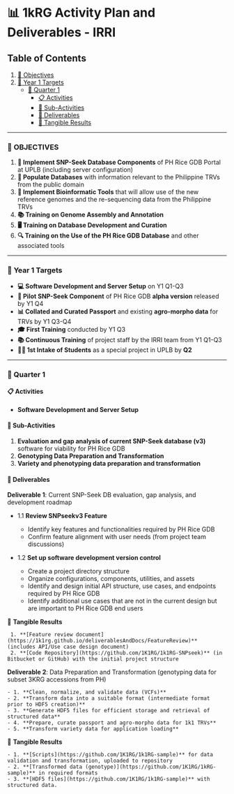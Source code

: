 # 📊 **1kRG Activity Plan and Deliverables - IRRI**

## Table of Contents
1. [🎯 Objectives](#objectives)
2. [📅 Year 1 Targets](#year-1-targets)
    - [📅 Quarter 1](#quarter-1)
        - [📋 Activities](#activities)
        - [📅 Sub-Activities](#sub-activities)
        - [📜 Deliverables](#deliverables)
        - [🎯 Tangible Results](#deliverables)
    
---

### 🎯 **OBJECTIVES**

1. **🔧 Implement SNP-Seek Database Components** of PH Rice GDB Portal at UPLB (including server configuration)
2. **🌾 Populate Databases** with information relevant to the Philippine TRVs from the public domain
3. **🧬 Implement Bioinformatic Tools** that will allow use of the new reference genomes and the re-sequencing data from the Philippine TRVs
4. **📚 Training on Genome Assembly and Annotation**
5. **🖥️ Training on Database Development and Curation**
6. **🔍 Training on the Use of the PH Rice GDB Database** and other associated tools

---

### 📅 **Year 1 Targets**

- **💻 Software Development and Server Setup** on Y1 Q1-Q3
- **🚀 Pilot SNP-Seek Component** of PH Rice GDB **alpha version** released by Y1 Q4
- **📊 Collated and Curated Passport** and existing **agro-morpho data** for TRVs by Y1 Q3-Q4
- **🎓 First Training** conducted by Y1 Q3
- **📚 Continuous Training** of project staff by the IRRI team from Y1 Q1-Q3
- **👩‍🎓 1st Intake of Students** as a special project in UPLB by **Q2**

---

### **📅 Quarter 1**

#### 📋 **Activities**  
- **Software Development and Server Setup**

#### 📅 **Sub-Activities**

1. **Evaluation and gap analysis of current SNP-Seek database (v3)** software for viability for PH Rice GDB  
2. **Genotyping Data Preparation and Transformation**  
3. **Variety and phenotyping data preparation and transformation**

#### 📜 **Deliverables**

**Deliverable 1**: Current SNP-Seek DB evaluation, gap analysis, and development roadmap

   - 1.1 **Review SNPseekv3 Feature**
     - Identify key features and functionalities required by PH Rice GDB
     - Confirm feature alignment with user needs (from project team discussions)
   
   - 1.2 **Set up software development version control**
     - Create a project directory structure
     - Organize configurations, components, utilities, and assets
     - Identify and design initial API structure, use cases, and endpoints required by PH Rice GDB
     - Identify additional use cases that are not in the current design but are important to PH Rice GDB end users

 🎯 **Tangible Results**

     1. **[Feature review document](https://1k1rg.github.io/deliverablesAndDocs/FeatureReview)** (includes API/Use case design document)
     2. **[Code Repository](https://github.com/1K1RG/1k1RG-SNPseek)** (in Bitbucket or GitHub) with the initial project structure




**Deliverable 2**: Data Preparation and Transformation (genotyping data for subset 3KRG accessions from PH)

    - 1. **Clean, normalize, and validate data (VCFs)**
    - 2. **Transform data into a suitable format (intermediate format prior to HDF5 creation)**
    - 3. **Generate HDF5 files for efficient storage and retrieval of structured data**
    - 4. **Prepare, curate passport and agro-morpho data for 1k1 TRVs**
    - 5. **Transform variety data for application loading**

 🎯 **Tangible Results**

    - 1. **[Scripts](https://github.com/1K1RG/1k1RG-sample)** for data validation and transformation, uploaded to repository
    - 2. **[Transformed data (genotype)](https://github.com/1K1RG/1kRG-sample)** in required formats
    - 3. **[HDF5 files](https://github.com/1K1RG/1k1RG-sample)** with structured data.
